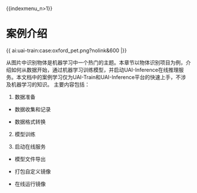 {{indexmenu_n>1}}

# 案例介绍
{{ ai:uai-train:case:oxford_pet.png?nolink&600 |}}

从图片中识别物体是机器学习中一个热门的主题。本章节以物体识别项目为例，介绍如何从数据开始，通过机器学习训练模型，并启动UAI-Inference在线推理服务。本文档中的案例学习仅为UAI-Train和UAI-Inference平台的快速上手，不涉及机器学习的知识。
主要内容包括：

1. 数据准备

  * 数据收集和记录

  * 数据格式转换

2. 模型训练

3. 启动在线服务

  * 模型文件导出

  * 打包自定义镜像
  * 在线运行镜像

